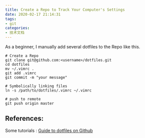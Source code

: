 ```yaml
---
title: Create a Repo to Track Your Computer's Settings
date: 2020-02-17 21:14:31
tags:
- git
categories:
- 技术文档
---
```


As a beginner, I manually add several dotfiles to the Repo like this.

```
# Create a Repo
git clone git@github.com:<username>/dotfiles.git
cd dotfiles
mv ~/.vimrc .
git add .vimrc
git commit -m "your message"
 
# Symbolically linking files
ln -s /path/to/dotfiles/.vimrc ~/.vimrc
 
# push to remote
git push origin master
```
## References:
Some tutorials : [Guide to dotfiles on Github](https://dotfiles.github.io/)
